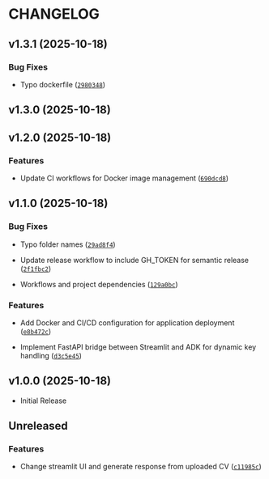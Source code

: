 # CHANGELOG

<!-- version list -->

## v1.3.1 (2025-10-18)

### Bug Fixes

- Typo dockerfile
  ([`2980348`](https://github.com/Dzoel31/cv-reviewer/commit/2980348379273a8abe2431d84c07ee72dba1223b))


## v1.3.0 (2025-10-18)


## v1.2.0 (2025-10-18)

### Features

- Update CI workflows for Docker image management
  ([`690dcd8`](https://github.com/Dzoel31/cv-reviewer/commit/690dcd809177925be7319ac8542c99dfec426666))


## v1.1.0 (2025-10-18)

### Bug Fixes

- Typo folder names
  ([`29ad8f4`](https://github.com/Dzoel31/cv-reviewer/commit/29ad8f4e8bfe62caeebf2b8bc4ee68a51470569b))

- Update release workflow to include GH_TOKEN for semantic release
  ([`2f1fbc2`](https://github.com/Dzoel31/cv-reviewer/commit/2f1fbc215f602e979374f217a8de9488eb1e7209))

- Workflows and project dependencies
  ([`129a0bc`](https://github.com/Dzoel31/cv-reviewer/commit/129a0bcb3aefa3192b5e3cc92646c0770ed0bfbc))

### Features

- Add Docker and CI/CD configuration for application deployment
  ([`e8b472c`](https://github.com/Dzoel31/cv-reviewer/commit/e8b472c76a978b5e2866c12120d11290aef1baa3))

- Implement FastAPI bridge between Streamlit and ADK for dynamic key handling
  ([`d3c5e45`](https://github.com/Dzoel31/cv-reviewer/commit/d3c5e45023423116a432fc723fbd3f1389b4d692))


## v1.0.0 (2025-10-18)

- Initial Release

## Unreleased

### Features

- Change streamlit UI and generate response from uploaded CV
  ([`c11985c`](https://github.com/Dzoel31/cv-reviewer/commit/c11985ca2a8376ffa6ecf9e5bfaf7af579c8477b))
